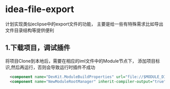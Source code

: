 # idea-file-export
计划实现类似eclipse中的export文件的功能，
主要是给一些有特殊需求比如导出文件目录结构等提供便利

## 1.下载项目，调试插件
将项目Clone到本地后，需要在相应的iml文件中的Module节点下，
添加项目标识,然后再运行，否则会导致运行时插件不成功
 ```xml
   <component name="DevKit.ModuleBuildProperties" url="file://$MODULE_DIR$/resources/META-INF/plugin.xml" />
   <component name="NewModuleRootManager" inherit-compiler-output="true">
 ```